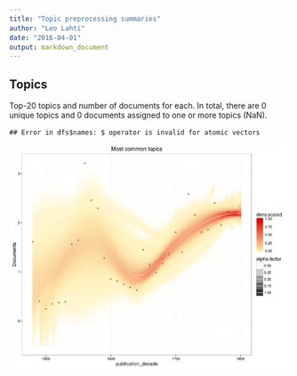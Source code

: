 ```yaml
---
title: "Topic preprocessing summaries"
author: "Leo Lahti"
date: "2016-04-01"
output: markdown_document
---
```


## Topics



Top-20 topics and number of documents for each. In total, there are 0 unique topics and 0 documents assigned to one or more topics (NaN).


```
## Error in dfs$names: $ operator is invalid for atomic vectors
```

![plot of chunk summarytopics22](figure/summarytopics22-1.png)
